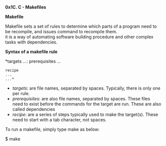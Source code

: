 **0x1C. C - Makefiles**    
  
**Makefile**    

Makefile sets a set of rules to determine which parts of a program need to be recompile, and issues command to recompile them.  
it is a way of automating software building procedure and other complex tasks with dependencies.    

**Syntax of a makefile rule**    

*targets ...: prerequisites ...  

	recipe  
	...  
	...*    

- *targets*: are file names, separated by spaces. Typically, there is only one per rule.  
- *prerequisites*: are also file names, separated by spaces. These files need to exist before the commands for the target are run. These are also called dependencies  
- *recipe*: are a series of steps typically used to make the target(s). These need to start with a tab character, not spaces.    

To run a makefile, simply type make as below:  

$ make
